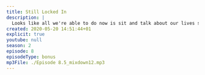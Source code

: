 ```yaml
---
title: Still Locked In
description: |
  Looks like all we're able to do now is sit and talk about our lives stuck in isolation.
created: 2020-05-20 14:51:44+01
explicit: true
youtube: null
season: 2
episode: 8
episodeType: bonus
mp3File: ./Episode 8.5_mixdown12.mp3
---
```


